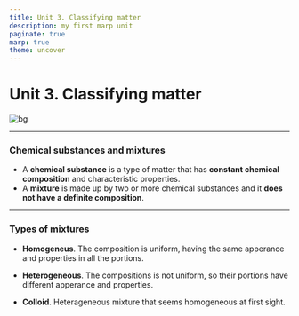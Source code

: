 ```yaml
--- 
title: Unit 3. Classifying matter
description: my first marp unit
paginate: true
marp: true
theme: uncover
---
```


# Unit 3. Classifying matter
<!-- _class:invert -->
![bg](https://www.thoughtco.com/thmb/UWnr4rgTgze2z6tSYomtGakTQns=/1936x1452/smart/filters:no_upscale()/GettyImages-141850004-57bc62163df78c8763ec9da9.jpg)

---
### Chemical substances and mixtures
- A **chemical substance** is a type of matter that has **constant chemical composition** and characteristic properties.
- A **mixture** is made up by two or more chemical substances and it **does not have a definite composition**.

---

### Types of mixtures

- **Homogeneus**. The composition is uniform, having the same apperance and properties in all the portions.
- **Heterogeneous**. The compositions is not uniform, so their portions have different apperance and properties. 

- **Colloid**. Heterageneous mixture that seems homogeneous at first sight.